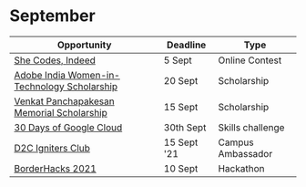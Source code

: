 # September

Opportunity|Deadline|Type
----|-----|-----
[She Codes, Indeed](https://www.shecodesindeed.com/) | 5 Sept | Online Contest
[Adobe India Women-in-Technology Scholarship](https://research.adobe.com/adobe-india-women-in-technology-scholarship/) | 20 Sept | Scholarship
[Venkat Panchapakesan Memorial Scholarship](https://buildyourfuture.withgoogle.com/scholarships/venkat-panchapakesan-memorial-scholarship/) | 15 Sept | Scholarship
[30 Days of Google Cloud](https://cloud.google.com/blog/topics/training-certifications/google-cloud-free-training-opportunities-q1-2021) | 30th Sept | Skills challenge
[D2C Igniters Club](https://dare2compete.com/internship/d2c-igniters-club-dare2compete-140176?utm_source=newsletter&utm_medium=Opprtunities&utm_campaign=sendy_newsletter&lb=nciUx5O) | 15 Sept '21| Campus Ambassador 
[BorderHacks 2021](https://dare2compete.com/hackathon/borderhacks-2021-borderhacks-177290?lb=yKWPipY) | 10 Sept | Hackathon 

